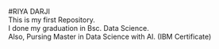 #RIYA DARJI
 <br>
This is my first Repository.
<br>
I done my graduation in Bsc. Data Science.
<br>
Also, Pursing Master in Data Science with AI. (IBM Certificate)
